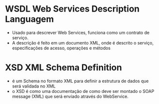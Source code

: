 # WSDL **Web Services Description Languagem**

* Usado para descrever Web Services, funciona como um contrato de serviço.
* A descrição é feito em um documento XML, onde é descrito o serviço, especificações de acesso, operações e métodos 

# XSD **XML Schema Definition**
* é um Schema no formato XML para definir a estrutura de dados que será validada no XML
* o XSD é como uma documentação de como deve ser montado o SOAP message (XML) que será enviado através do WebService.